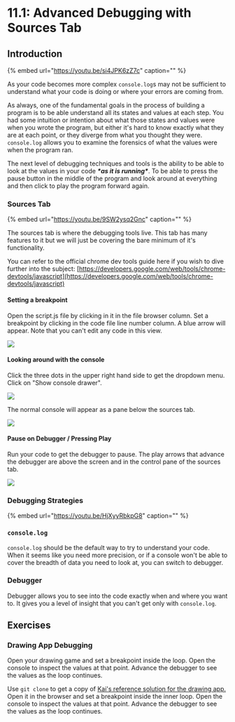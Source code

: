 # 11.1: Advanced Debugging with Sources Tab

## Introduction

{% embed url="https://youtu.be/si4JPK6zZ7c" caption="" %}

As your code becomes more complex `console.log`s may not be sufficient to understand what your code is doing or where your errors are coming from.

As always, one of the fundamental goals in the process of building a program is to be able understand all its states and values at each step. You had some intuition or intention about what those states and values were when you wrote the program, but either it's hard to know exactly what they are at each point, or they diverge from what you thought they were. `console.log` allows you to examine the forensics of what the values were when the program ran.

The next level of debugging techniques and tools is the ability to be able to look at the values in your code _**\*as it is running\***_. To be able to press the pause button in the middle of the program and look around at everything and then click to play the program forward again.

### Sources Tab

{% embed url="https://youtu.be/9SW2ysq2Gnc" caption="" %}

The sources tab is where the debugging tools live. This tab has many features to it but we will just be covering the bare minimum of it's functionality.

You can refer to the official chrome dev tools guide here if you wish to dive further into the subject: [https://developers.google.com/web/tools/chrome-devtools/javascript](https://developers.google.com/web/tools/chrome-devtools/javascript)

#### Setting a breakpoint

Open the script.js file by clicking in it in the file browser column. Set a breakpoint by clicking in the code file line number column. A blue arrow will appear. Note that you can't edit any code in this view.

![](../.gitbook/assets/screen-shot-2020-09-04-at-6.26.25-pm.jpg)

#### Looking around with the console

Click the three dots in the upper right hand side to get the dropdown menu. Click on "Show console drawer".

![](../.gitbook/assets/screen-shot-2020-09-04-at-6.26.57-pm.jpg)

The normal console will appear as a pane below the sources tab.

![](../.gitbook/assets/screen-shot-2020-09-04-at-6.27.27-pm.jpg)

#### Pause on Debugger / Pressing Play

Run your code to get the debugger to pause. The play arrows that advance the debugger are above the screen and in the control pane of the sources tab.

![](../.gitbook/assets/screen-shot-2020-09-04-at-6.37.45-pm.jpg)

### Debugging Strategies

{% embed url="https://youtu.be/HjXyyRbkpG8" caption="" %}

### `console.log`

`console.log` should be the default way to try to understand your code. When it seems like you need more precision, or if a console won't be able to cover the breadth of data you need to look at, you can switch to debugger.

### Debugger

Debugger allows you to see into the code exactly when and where you want to. It gives you a level of insight that you can't get only with `console.log`.

## Exercises

### Drawing App Debugging

Open your drawing game and set a breakpoint inside the loop. Open the console to inspect the values at that point. Advance the debugger to see the values as the loop continues.

Use `git clone` to get a copy of [Kai's reference solution for the drawing app. ](https://github.com/kai-rocket/basics-drawing)Open it in the browser and set a breakpoint inside the inner loop. Open the console to inspect the values at that point. Advance the debugger to see the values as the loop continues.

